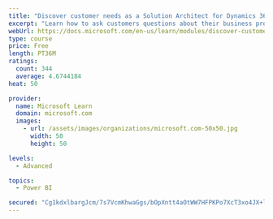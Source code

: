 ```yaml
---
title: "Discover customer needs as a Solution Architect for Dynamics 365 and Power Platform"
excerpt: "Learn how to ask customers questions about their business processes and feature requirements to create a viable solution."
webUrl: https://docs.microsoft.com/en-us/learn/modules/discover-customer-needs/
type: course
price: Free
length: PT36M
ratings:
  count: 344
  average: 4.6744184
heat: 50

provider:
  name: Microsoft Learn
  domain: microsoft.com
  images:
    - url: /assets/images/organizations/microsoft.com-50x50.jpg
      width: 50
      height: 50

levels:
  - Advanced

topics:
  - Power BI

secured: "Cg1kdxlbargJcm/7s7VcmKhwaGgs/bOpXntt4aOtWW7HFPKPo7XcT3xo4JX+lCXh/fzWDx/KC8C5SdNoDCclKWs10KCRsoe/3bi/6JxlmsemjuIvX9dFuG2WTuejdqBQ77sK86vV1yyueBKSOVpqM4wlyp9nqfWOI5ncMi2mYFou2ZS6fHl3CbXiUhDAabdMTdnwO7DFbgFsJzvN0zuRBgDkLf1VllE2eTvSTZDOokT3aAfd06n+EpHIPjJej8t/C8eW2ZR+XsEFc/7O/2vW8XttKY2d4SjW2ATamYGQSjtApu28kn7FKKC6Dhs3pokMTknkhTwD3mQuQnsnoLckZ24Oy8+RZ0JC+EzEe0vy7gXYpPjMIHbFMZMF7pb5TBahO8m1PT4Z4UM8w9WWoubC2g==;Tx6Sqvqj3q2AFZirvVlDmw=="
---
```


